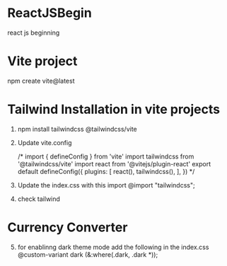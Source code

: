 # ReactJSBegin
react js beginning 

# Vite project 
npm create vite@latest


# Tailwind Installation in vite projects 
1. npm install tailwindcss @tailwindcss/vite
   
2. Update vite.config

    /*
    import { defineConfig } from 'vite'
    import tailwindcss from '@tailwindcss/vite'
    import react from '@vitejs/plugin-react'
    export default defineConfig({
    plugins: [
            react(),
        tailwindcss(),
    ],
    })
    */

3. Update the index.css with this 
    import @import "tailwindcss";

4. check tailwind 

  <h1 className='text-3xl bg-orange-500'>Currency Converter</h1>


  5. for enablinng dark theme mode add the following in the index.css
      @custom-variant dark (&:where(.dark, .dark *)); 

